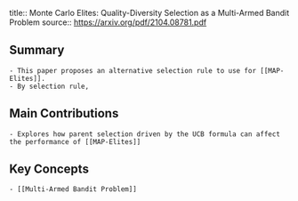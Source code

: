 title:: Monte Carlo Elites: Quality-Diversity Selection as a Multi-Armed Bandit Problem
source:: https://arxiv.org/pdf/2104.08781.pdf

## Summary
	- This paper proposes an alternative selection rule to use for [[MAP-Elites]].
	- By selection rule,
## Main Contributions
	- Explores how parent selection driven by the UCB formula can affect the performance of [[MAP-Elites]]
## Key Concepts
	- [[Multi-Armed Bandit Problem]]